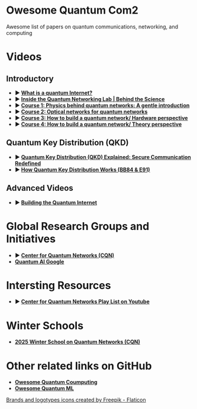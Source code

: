 # Owesome Quantum Com2
Awesome list of papers on quantum communications, networking, and computing


# Videos
<!-- - <img src="https://github.com/user-attachments/assets/4d07a54c-2aa7-4b0b-a283-48536610406d" alt="Youtube" width="18"/> <a href="https://www.youtube.com/watch?v=PCKoT9xcyXI" title="What is a quantum Internet?">What is a quantum Internet?</a> -->

## Introductory
- **▶️ [What is a quantum Internet?](https://www.youtube.com/watch?v=PCKoT9xcyXI)**
- **▶️ [Inside the Quantum Networking Lab | Behind the Science](https://www.youtube.com/watch?v=6EqW4Y8ZfTQ)** 
- **▶️ [Course 1: Physics behind quantum networks: A gentle introduction](https://www.youtube.com/watch?v=jRI1nTlQWAU)**
- **▶️ [Course 2: Optical networks for quantum networks](https://www.youtube.com/watch?v=VCyhGSQFrs0)**
- **▶️ [Course 3: How to build a quantum network/ Hardware perspective](https://www.youtube.com/watch?v=iGdbROJfmiw)**
- **▶️ [Course 4: How to build a quantum network/ Theory perspective](https://www.youtube.com/watch?v=pZJVU_60Gd8)**
<!-- - [<img src="https://img.youtube.com/vi/VIDEO_ID/maxresdefault.jpg" alt="Video Thumbnail" width="50%">](https://www.youtube.com/watch?v=PCKoT9xcyXI) -->

## Quantum Key Distribution (QKD)
- **▶️ [Quantum Key Distribution (QKD) Explained: Secure Communication Redefined](https://www.youtube.com/watch?v=gnk8VoMsvO8)**
- **▶️ [How Quantum Key Distribution Works (BB84 & E91)](https://www.youtube.com/watch?v=V3WzH2up7Os)**

## Advanced Videos
- **▶️ [Building the Quantum Internet](https://www.youtube.com/watch?v=40TcmAc6SCY)**

# Global Research Groups and Initiatives
- **▶️ [Center for Quantum Networks (CQN)](https://cqn-erc.arizona.edu/)**
- **[Quantum AI Google](https://quantumai.google/)** 

  
# Intersting Resources
- **▶️ [Center for Quantum Networks Play List on Youtube](https://www.youtube.com/@centerforquantumnetworks)**

# Winter Schools
- **[2025 Winter School on Quantum Networks (CQN)](https://cqn-erc.arizona.edu/2025winter-school)** 

# Other related links on GitHub
- **[Owesome Quantum Coumputing](https://github.com/desireevl/awesome-quantum-computing)**
- **[Owesome Quantum ML](https://github.com/krishnakumarsekar/awesome-quantum-machine-learning)**

<a href="https://www.flaticon.com/free-icons/brands-and-logotypes" title="brands and logotypes icons"> Brands and logotypes icons created by Freepik - Flaticon</a>
